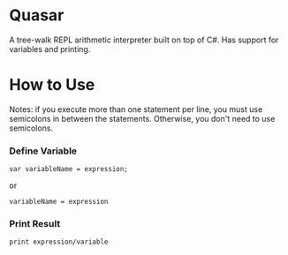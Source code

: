 # Quasar
A tree-walk REPL arithmetic interpreter built on top of C#. Has support for variables and printing.

# How to Use

Notes: 
if you execute more than one statement per line, you must use semicolons in between the statements. Otherwise, you don't need to use semicolons.

### Define Variable
```
var variableName = expression;
```
or
```
variableName = expression
```

### Print Result
```
print expression/variable
```
